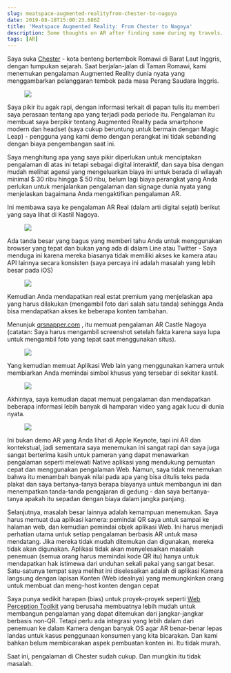 ```yaml
---
slug: meatspace-augmented-realityfrom-chester-to-nagoya
date: 2019-08-18T15:00:23.686Z
title: 'Meatspace Augmented Reality: From Chester to Nagoya'
description: Some thoughts on AR after finding some during my travels. TL;DR - cheaper content creation and better discovery tools are needed.
tags: [AR]
---
```


Saya suka [Chester](https://en.wikipedia.org/wiki/Chester) - kota benteng bertembok Romawi di Barat Laut Inggris, dengan tumpukan sejarah. Saat berjalan-jalan di Taman Romawi, kami menemukan pengalaman Augmented Reality dunia nyata yang menggambarkan pelanggaran tembok pada masa Perang Saudara Inggris.

<figure><img src="/images/2019-08-18-meatspace-augmented-realityfrom-chester-to-nagoya-0.jpeg"></figure>

Saya pikir itu agak rapi, dengan informasi terkait di papan tulis itu memberi saya perasaan tentang apa yang terjadi pada periode itu. Pengalaman itu membuat saya berpikir tentang Augmented Reality pada smartphone modern dan headset (saya cukup beruntung untuk bermain dengan Magic Leap) - pengguna yang kami demo dengan perangkat ini tidak sebanding dengan biaya pengembangan saat ini.

Saya menghitung apa yang saya pikir diperlukan untuk menciptakan pengalaman di atas ini tetapi sebagai digital interaktif, dan saya bisa dengan mudah melihat agensi yang mengeluarkan biaya ini untuk berada di wilayah minimal $ 30 ribu hingga $ 50 ribu, belum lagi biaya perangkat yang Anda perlukan untuk menjalankan pengalaman dan signage dunia nyata yang menjelaskan bagaimana Anda mengaktifkan pengalaman AR.

Ini membawa saya ke pengalaman AR Real (dalam arti digital sejati) berikut yang saya lihat di Kastil Nagoya.

<figure><img src="/images/2019-08-18-meatspace-augmented-realityfrom-chester-to-nagoya-1.jpeg"></figure>

Ada tanda besar yang bagus yang memberi tahu Anda untuk menggunakan browser yang tepat dan bukan yang ada di dalam Line atau Twitter - Saya menduga ini karena mereka biasanya tidak memiliki akses ke kamera atau API lainnya secara konsisten (saya percaya ini adalah masalah yang lebih besar pada iOS)

<figure><img src="/images/2019-08-18-meatspace-augmented-realityfrom-chester-to-nagoya-2.jpeg"></figure>

Kemudian Anda mendapatkan real estat premium yang menjelaskan apa yang harus dilakukan (mengambil foto dari salah satu tanda) sehingga Anda bisa mendapatkan akses ke beberapa konten tambahan.

Menunjuk [qrsnapper.com](https://qrsnapper.com) , itu memuat pengalaman AR Castle Nagoya (catatan: Saya harus mengambil screenshot setelah fakta karena saya lupa untuk mengambil foto yang tepat saat menggunakan situs).

<figure><img src="/images/2019-08-18-meatspace-augmented-realityfrom-chester-to-nagoya-5.jpeg"></figure>

Yang kemudian memuat Aplikasi Web lain yang menggunakan kamera untuk membiarkan Anda memindai simbol khusus yang tersebar di sekitar kastil.

<figure><img src="/images/2019-08-18-meatspace-augmented-realityfrom-chester-to-nagoya-3.jpeg"></figure>

Akhirnya, saya kemudian dapat memuat pengalaman dan mendapatkan beberapa informasi lebih banyak di hamparan video yang agak lucu di dunia nyata.

<figure><img src="/images/2019-08-18-meatspace-augmented-realityfrom-chester-to-nagoya-4.jpeg"></figure>

Ini bukan demo AR yang Anda lihat di Apple Keynote, tapi ini AR dan kontekstual, jadi sementara saya menemukan ini sangat rapi dan saya juga sangat berterima kasih untuk pameran yang dapat menawarkan pengalaman seperti melewati Native aplikasi yang mendukung pemuatan cepat dan menggunakan pengalaman Web. Namun, saya tidak menemukan bahwa itu menambah banyak nilai pada apa yang bisa ditulis teks pada plakat dan saya bertanya-tanya berapa biayanya untuk membangun ini dan menempatkan tanda-tanda pengajaran di gedung - dan saya bertanya-tanya apakah itu sepadan dengan biaya dalam jangka panjang.

Selanjutnya, masalah besar lainnya adalah kemampuan menemukan. Saya harus memuat dua aplikasi kamera: pemindai QR saya untuk sampai ke halaman web, dan kemudian pemindai objek aplikasi Web. Ini harus menjadi perhatian utama untuk setiap pengalaman berbasis AR untuk masa mendatang. Jika mereka tidak mudah ditemukan dan digunakan, mereka tidak akan digunakan. Aplikasi tidak akan menyelesaikan masalah penemuan (semua orang harus memindai kode QR itu) hanya untuk mendapatkan hak istimewa dari unduhan sekali pakai yang sangat besar. Satu-satunya tempat saya melihat ini diselesaikan adalah di aplikasi Kamera langsung dengan lapisan Konten (Web idealnya) yang memungkinkan orang untuk membuat dan meng-host konten dengan cepat

Saya punya sedikit harapan (bias) untuk proyek-proyek seperti [Web Perception Toolkit](https://perceptiontoolkit.dev/getting-started/) yang berusaha membuatnya lebih mudah untuk membangun pengalaman yang dapat ditemukan dari jangkar-jangkar berbasis non-QR. Tetapi perlu ada integrasi yang lebih dalam dari penemuan ke dalam Kamera dengan banyak OS agar AR benar-benar lepas landas untuk kasus penggunaan konsumen yang kita bicarakan. Dan kami bahkan belum membicarakan aspek pembuatan konten ini. Itu tidak murah.

Saat ini, pengalaman di Chester sudah cukup. Dan mungkin itu tidak masalah.
